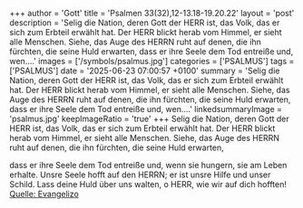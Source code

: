 +++
author = 'Gott'
title = 'Psalmen 33(32),12-13.18-19.20.22'
layout = 'post'
description = 'Selig die Nation, deren Gott der HERR ist,  das Volk, das er sich zum Erbteil erwählt hat. Der HERR blickt herab vom Himmel, er sieht alle Menschen. Siehe, das Auge des HERRN ruht auf denen, die ihn fürchten, die seine Huld erwarten,  dass er ihre Seele dem Tod entreiße und, wen....'
images = ['/symbols/psalmus.jpg']
categories = ['PSALMUS']
tags = ['PSALMUS']
date = '2025-06-23 07:00:57 +0100'
summary = 'Selig die Nation, deren Gott der HERR ist,  das Volk, das er sich zum Erbteil erwählt hat. Der HERR blickt herab vom Himmel, er sieht alle Menschen. Siehe, das Auge des HERRN ruht auf denen, die ihn fürchten, die seine Huld erwarten,  dass er ihre Seele dem Tod entreiße und, wen....'
linkedsummaryImage = 'psalmus.jpg'
keepImageRatio = 'true'
+++
Selig die Nation, deren Gott der HERR ist, 
das Volk, das er sich zum Erbteil erwählt hat.
Der HERR blickt herab vom Himmel, er sieht alle Menschen.
Siehe, das Auge des HERRN ruht auf denen, die ihn fürchten, die seine Huld erwarten,

dass er ihre Seele dem Tod entreiße und, wenn sie hungern, sie am Leben erhalte.<!--more-->
Unsre Seele hofft auf den HERRN; er ist unsre Hilfe und unser Schild.
Lass deine Huld über uns walten, o HERR, wie wir auf dich hofften!<br> [Quelle: Evangelizo](https://evangeliumtagfuertag.org/DE/gospel)